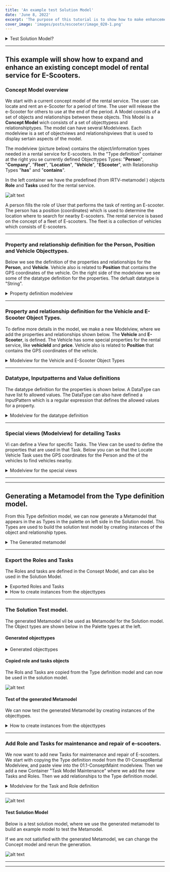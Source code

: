```yaml
---
title: 'An example test Solution Model'
date: 'June 8, 2022'
excerpt: 'The purpose of this tutorial is to show how to make enhancement to an existing Consept Model of rental service for e-Scooters and .'
cover_image: 'images/posts/escooter/image_020-1.png'
---
```

<details><summary markdown="span">
    Test Solution Model?
    </summary>

A test Solution Model is a model that is used to test the Concept Model and the generated Metamodel.
The purpose of the test model is to "instanciate" the Concepts and create examples to test if the Concept Model is working as expected.
If changes are needed, we go back to the Concept Model and make the changes necessary and regenerate the metamodel for a new test.

If we are satisfied, we can export the type definitions to i.e. GraphQL typedefinition file and create Queries / Mutations from the Tasks.

</details>

---

## This example will show how to expand and enhance an existing concept model of rental service for E-Scooters.


### Concept Model overview

We start with a current concept model of the rental service. The user can locate and rent an e-Scooter for a period of time. The user will release the e-Scooter for others to use at the end of the period. 
A Model consists of a set of objects and relationships between these objects. This Model is a **Concept Model** wich consists of a set of objecttypess and relationshiptypes.
The model can have several Modelviews. Each modelview is a set of objectviews and relationshipviews that is used to display sertain aspects of the model.

The modelview (picture below) contains the object/information types needed in a rental service for E-scooters. 
In the "Type definition" container at the right you se currently defined Objecttypes Types: "**Person**", "**Company**", "**Fleet**", "**Location**", "**Vehicle**", "**EScooter**", with Relationship Types "**has**" and "**contains**".

In the left container we have the predefined (from IRTV-metamodel ) objects **Role** and **Tasks** used for the rental service.

![alt text](/images/posts/escooter/image_020-1.png)

A person fills the role of User that performs the task of renting an E-scooter.
The person has a position (coordinates) which is used to determine the location where to search for nearby E-scooters.
The rental service is based on the concept of a fleet of E-scooters.
The fleet is a collection of vehicles which consists of E-scooters.


---

### Property and relationship definition for the Person, Position and Vehicle Objecttypes.

Below we see the definition of the properties and relationships for the **Person**, and **Vehicle**.
Vehicle also is related to **Position** that contains the GPS coordinates of the vehicle.
On the right side of the modelview we see some of the datatype definition for the properties. The defualt datatype is "String".

<details><summary markdown="span">
    Property definition modelview
    </summary>

![alt text](/images/posts/escooter/image_020-2.png)

</details>

---

### Property and relationship definition for the Vehicle and E-Scooter Object Types.

To define more details in the model, we make a new Modelview, where we add the properties and relationships shown below. The **Vehicle** and **E-Scooter**, is defined. 
The Vehicle has some special properties for the rental service, like **vehicleId** and **price**. Vehicle also is related to **Position** that contains the GPS coordinates of the vehicle.

<details><summary markdown="span">
    Modelview for the Vehicle and E-Scooter Object Types
    </summary>


![alt text](/images/posts/escooter/image_020-3.png)

</details>

---

### Datatype, Inputpatterns and Value definitions

The datatype definition for the properties is shown below. A DataType can have list fo allowed values.
The DataType can also have defined a InputPattern which is a regular expression that defines the allowed values for a property.

<details><summary markdown="span">
    Modelview for the datatype definition
    </summary>

![alt text](/images/posts/escooter/image_020-4.png)

</details>

---

### Special views (Modelview) for detailing Tasks

Vi can define a View for specific Tasks. The View can be used to define the properties that are used in that Task.
Below you can se that the Locate Vehicle Task uses the GPS coordinates for the Person and the of the vehicles to find vehicles nearby.

<details><summary markdown="span">
    Modelview for the special views
    </summary>

![alt text](/images/posts/escooter/image_020-5.png)

</details>

---

---


## Generating a Metamodel from the Type definition model.

From this Type definition model, we can now generate a Metamodel that appears in the as Types in the palette on left side in the Solution model. 
This Types are used to build the solution test model by creating instances of the object and relationship types.

<details><summary markdown="span">
    The Generated metamodel
    </summary>

![alt text](/images/posts/escooter/image_020-6.png)

</details>

---

### Export the Roles and Tasks

The Roles and tasks are defined in the Consept Model, and can also be used in the Solution Model.

<details><summary markdown="span">
    Exported Roles and Tasks
    </summary>


![alt text](/images/posts/escooter/image_020-6b.png)

</details>


<details><summary markdown="span">
    How to create instances from the objecttypes
    </summary>
    Drag and drop the objecttypes from the Palette to the Canvas (Modelling area).
    Right click on the object and select "Edit Object" to open the property dialog to add attribute values.
    
    (See Help: Building models for more details on how to build a model)

</details>

---


### The Solution Test model.

The generated Metamodel vil be used as Metamodel for the Solution model.
The Object types are shown below in the Palette types at the left.

#### Generated objecttypes

<details><summary markdown="span">
    Generated objecttypes
    </summary>


![alt text](/images/posts/escooter/image_020-7.png)
 
 </details>

#### Copied role and tasks objects

The Rols and Tasks are copied from the Type definition model and can now be used in the solution model.


![alt text](/images/posts/escooter/image_020-8.png)

#### Test of the generated Metamodel

We can now test the generated Metamodel by creating instances of the objecttypes.

<details><summary markdown="span">
    How to create instances from the objecttypes
    </summary>
    Drag and drop the objecttypes from the Palette to the Canvas (Modelling area).
    Right click on the object and select "Edit Object" to open the property dialog to add attribute values.
    <img src="/images/posts/escooter/image_020-35.png" alt="alt text" width="100%">
</details>

---

### Add Role and Tasks for maintenance and repair of e-scooters.

We now want to add new Tasks for maintenance and repair of E-scooters.
We start with copying the Type definition model from the 01-ConseptRental Modelview, and paste view into the 01.1-ConseptMaint modelview. 
Then we add a new Container "Task Model Maintenance" where we add the new Tasks and Roles.
Then we add relationships to the Type definition model.

<details><summary markdown="span">
    Modelview for the Task and Role definition
    </summary>

![alt text](/images/posts/escooter/image_020-6b.png)

</details>

---
![alt text](/images/posts/escooter/image_020-?png)

#### Test Solution Model

Below is a test solution model, where we use the generated metamodel to build an example model to test the Metamodel.

If we are not satisfied with the generated Metamodel, we can change the Concept model and rerun the generation.

![alt text](/images/posts/escooter/image_020-?.png)

---

---
